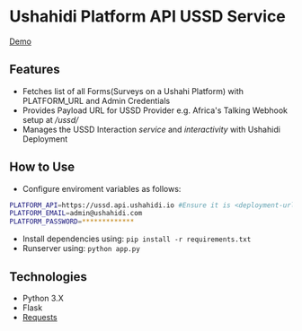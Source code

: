 # Ushahidi Platform API USSD Service

[Demo](https://drive.google.com/open?id=1-3LGJRNMH1Qi9ZAdconb3raRmPR4UzNE)

## Features
- Fetches list of all Forms(Surveys on a Ushahi Platform) with PLATFORM_URL and Admin Credentials
- Provides Payload URL for USSD Provider e.g. Africa's Talking Webhook setup at *<service-url>/ussd/*
- Manages the USSD Interaction *service* and *interactivity* with Ushahidi Deployment

## How to Use

- Configure enviroment variables as follows:
```bash
PLATFORM_API=https://ussd.api.ushahidi.io #Ensure it is <deployment-url>.api.ushahidi.io
PLATFORM_EMAIL=admin@ushahidi.com
PLATFORM_PASSWORD=*************
```
- Install dependencies using: `pip install -r requirements.txt`
- Runserver using: `python app.py`

## Technologies
- Python 3.X
- Flask
- [Requests](https://2.python-requests.org/en/master/)
